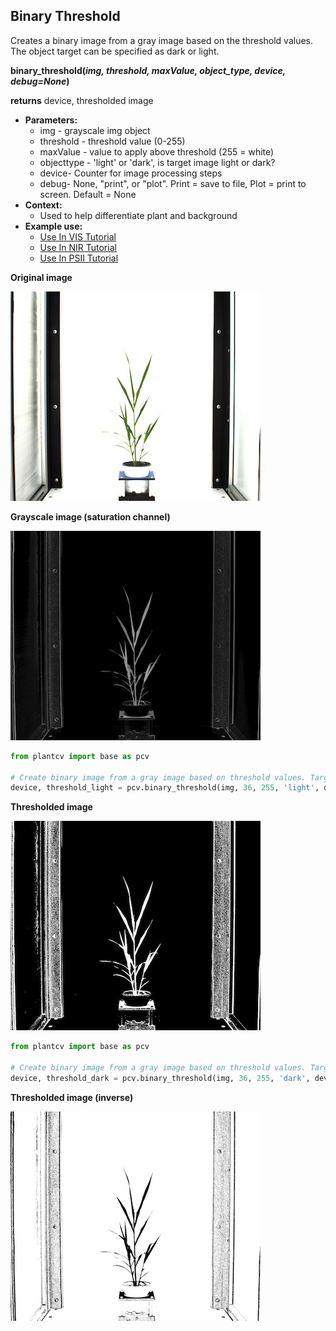 ## Binary Threshold

Creates a binary image from a gray image based on the threshold values. 
The object target can be specified as dark or light.

**binary_threshold(*img, threshold, maxValue, object_type, device, debug=None*)**

**returns** device, thresholded image

- **Parameters:**
    - img - grayscale img object
    - threshold - threshold value (0-255)
    - maxValue - value to apply above threshold (255 = white)
    - objecttype - 'light' or 'dark', is target image light or dark?
    - device- Counter for image processing steps
    - debug- None, "print", or "plot". Print = save to file, Plot = print to screen. Default = None
- **Context:**
    - Used to help differentiate plant and background
- **Example use:**
    - [Use In VIS Tutorial](vis_tutorial.md)
    - [Use In NIR Tutorial](nir_tutorial.md)
    - [Use In PSII Tutorial](psII_tutorial.md)
    
**Original image**

![Screenshot](img/documentation_images/binary_threshold/original_image.jpg)

**Grayscale image (saturation channel)**

![Screenshot](img/documentation_images/binary_threshold/saturation_image.jpg)

```python
from plantcv import base as pcv

# Create binary image from a gray image based on threshold values. Targeting light objects in the image.
device, threshold_light = pcv.binary_threshold(img, 36, 255, 'light', device, debug="print")
```

**Thresholded image**

![Screenshot](img/documentation_images/binary_threshold/thresholded_image.jpg)

```python
from plantcv import base as pcv

# Create binary image from a gray image based on threshold values. Targeting dark objects in the image.
device, threshold_dark = pcv.binary_threshold(img, 36, 255, 'dark', device, debug="print")
```

**Thresholded image (inverse)**

![Screenshot](img/documentation_images/binary_threshold/thresholded_inverse_image.jpg)
